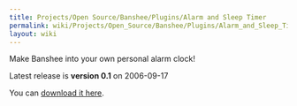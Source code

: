 ```yaml
---
title: Projects/Open Source/Banshee/Plugins/Alarm and Sleep Timer
permalink: wiki/Projects/Open_Source/Banshee/Plugins/Alarm_and_Sleep_Timer/
layout: wiki
---
```


Make Banshee into your own personal alarm clock!

Latest release is **version 0.1** on 2006-09-17

You can [download it
here](http://trick.vanstaveren.us/files/banshee-alarm-plugin-0.1.tar.bz2).
